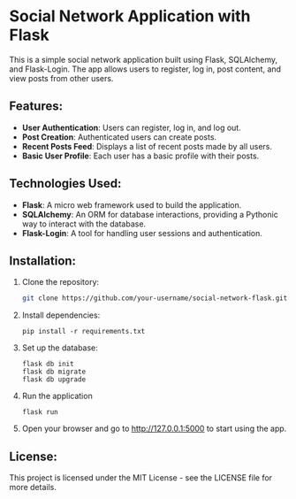 # Social Network Application with Flask

This is a simple social network application built using Flask, SQLAlchemy, and Flask-Login. The app allows users to register, log in, post content, and view posts from other users.

## Features:
- **User Authentication**: Users can register, log in, and log out.
- **Post Creation**: Authenticated users can create posts.
- **Recent Posts Feed**: Displays a list of recent posts made by all users.
- **Basic User Profile**: Each user has a basic profile with their posts.

## Technologies Used:
- **Flask**: A micro web framework used to build the application.
- **SQLAlchemy**: An ORM for database interactions, providing a Pythonic way to interact with the database.
- **Flask-Login**: A tool for handling user sessions and authentication.

## Installation:
1. Clone the repository:
   ```bash
   git clone https://github.com/your-username/social-network-flask.git
   ```
2. Install dependencies:
    ```
    pip install -r requirements.txt
    ```
3.  Set up the database:
    ```
    flask db init
    flask db migrate
    flask db upgrade
    ```
4.  Run the application
    ```
    flask run
    ```
5.  Open your browser and go to http://127.0.0.1:5000 to start using the app.

## License:
This project is licensed under the MIT License - see the LICENSE file for more details.
